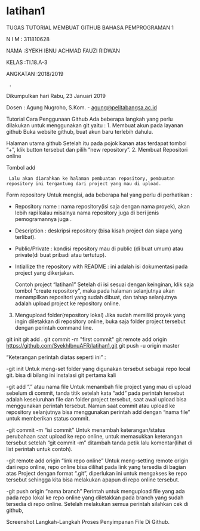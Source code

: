 # latihan1 

TUGAS TUTORIAL MEMBUAT GITHUB
BAHASA PEMPROGRAMAN 1 
  







N I M : 311810628

NAMA :SYEKH IBNU ACHMAD FAUZI RIDWAN

KELAS :TI.18.A-3

ANGKATAN :2018/2019


     .
Dikumpulkan hari  Rabu, 23 Januari 2019

Dosen : Agung Nugroho, S.Kom.  -  agung@pelitabangsa.ac.id    









Tutorial Cara Penggunaan Github
     Ada beberapa langkah yang perlu dilakukan untuk menggunakan git yaitu :
     1. Membuat akun pada layanan github
Buka website github, buat akun baru terlebih dahulu.


Halaman utama github
     Setelah itu pada pojok kanan atas terdapat tombol “+”, klik button tersebut dan pilih “new repository”.
     2. Membuat Repositori online

Tombol add

     
     Lalu akan diarahkan ke halaman pembuatan repository, pembuatan repository ini tergantung dari project yang mau di upload.


Form repository
Untuk mengisi, ada beberapa hal yang perlu di perhatikan :
* Repository name : nama repository(isi saja dengan nama proyek), akan lebih rapi kalau misalnya nama repository juga di beri jenis pemogramannya juga .
* Description : deskripsi repository (bisa kisah project dan siapa yang terlibat).
* Public/Private : kondisi repository mau di public (di buat umum) atau private(di buat pribadi atau tertutup).
* Intiallize the repository with README : ini adalah isi dokumentasi pada project yang dikerjakan.


    Contoh project “latihan1”
   Setelah di isi sesuai dengan keinginan, klik saja tombol “create repository”, maka pada halaman selanjutnya akan menampilkan repositori yang sudah dibuat, dan tahap selanjutnya adalah upload project ke repository online.

3. Mengupload folder(repository lokal)
        Jika sudah memiliki proyek yang ingin diletakkan di repository online, buka saja folder project tersebut dengan perintah command line.

git init 
git add . 
git commit -m "first commit" 
git remote add origin https://github.com/SyekhIbnuAFR/latihan1.git 
git push -u origin master

“Keterangan perintah diatas seperti ini” :

-git init
     Untuk meng-set folder yang digunakan tersebut sebagai repo local git. bisa di bilang ini instalasi git pertama kali

-git add “.” atau nama file
     Untuk menambah file project yang mau di upload sebelum di commit, tanda titik setelah kata “add” pada perintah tersebut adalah keseluruhan file dan folder project tersebut, saat awal upload bisa menggunakan perintah tersebut. Namun saat commit atau upload ke repository selanjutnya bisa menggunakan perintah add dengan “nama file” untuk memberikan status commit. 

-git commit -m “isi commit”
     Untuk menambah keterangan/status perubahaan saat upload ke repo online, untuk memasukkan keterangan tersebut setelah “git commit -m” ditambah tanda petik lalu komentar(lihat di list perintah untuk contoh).

-git remote add origin “link repo online”
     Untuk meng-setting remote origin dari repo online, repo online bisa dilihat pada link yang tersedia di bagian atas Project dengan format “.git”, diperlukan ini untuk mengakses ke repo tersebut sehingga kita bisa melakukan apapun di repo online tersebut.

-git push origin “nama branch”
     Perintah untuk mengupload file yang ada pada repo lokal ke repo online yang diletakkan pada branch yang sudah tersedia di repo online.
Setelah melakukan semua perintah silahkan cek di github, 




Screenshot Langkah-Langkah Proses Penyimpanan File Di Github.
